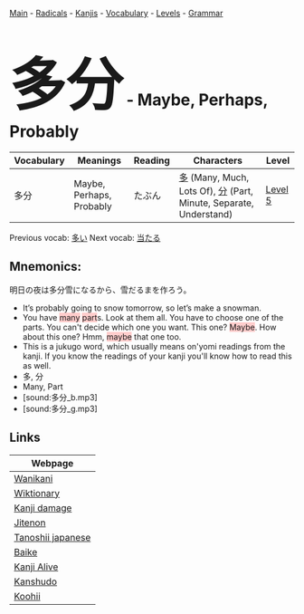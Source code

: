 <style> bigfont {font-size: 100px}</style>
[Main](../README.md) -
[Radicals](../radicals.md) -
[Kanjis](../kanjis.md) -
[Vocabulary](../vocabulary.md) -
[Levels](../levels.md) -
[Grammar](../grammar.md)
# <bigfont> 多分</bigfont> - Maybe, Perhaps, Probably 

| Vocabulary | Meanings | Reading | Characters | Level |
| --- | --- | --- | --- | --- |
| 多分 | Maybe, Perhaps, Probably | たぶん |  [多](../kanjis/多.md) (Many, Much, Lots Of), [分](../kanjis/分.md) (Part, Minute, Separate, Understand) | [Level 5](../levels/wk_level5.md) |

Previous vocab: [多い](多い.md) Next vocab: [当たる](当たる.md) 

## Mnemonics:
明日の夜は多分雪になるから、雪だるまを作ろう。
* It’s probably going to snow tomorrow, so let’s make a snowman.
* You have <span style="background-color:#ffcccb"> many</span> <span style="background-color:#ffcccb"> part</span>s. Look at them all. You have to choose one of the parts. You can't decide which one you want. This one? <span style="background-color:#ffcccb"> Maybe</span>. How about this one? Hmm, <span style="background-color:#ffcccb"> maybe</span> that one too.
* This is a jukugo word, which usually means on'yomi readings from the kanji. If you know the readings of your kanji you'll know how to read this as well.
* 多, 分
* Many, Part
* [sound:多分_b.mp3]
* [sound:多分_g.mp3]


## Links 

| Webpage |
| --- |
| [Wanikani          ](https://www.wanikani.com/kanji/多分) |
| [Wiktionary        ](https://en.wiktionary.org/wiki/多分) |
| [Kanji damage      ](http://www.kanjidamage.com/kanji/search?utf8=✓&q=多分) |
| [Jitenon           ](https://jitenon.com/kanji/多分) |
| [Tanoshii japanese ](https://www.tanoshiijapanese.com/dictionary/kanji.cfm?k=多分) |
| [Baike             ](https://baike.baidu.com/item/多分) |
| [Kanji Alive       ](https://app.kanjialive.com/多分) |
| [Kanshudo          ](https://www.kanshudo.com/searchmn?q=多分) |
| [Koohii            ](https://kanji.koohii.com/study/kanji/多分) |
